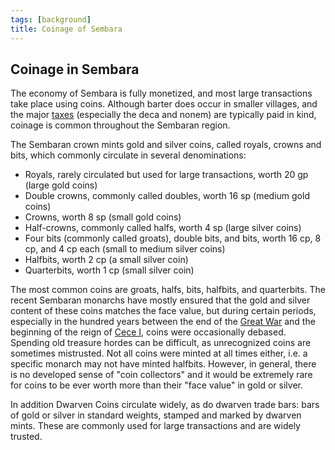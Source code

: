 ```yaml
---
tags: [background]
title: Coinage of Sembara
---
```

## Coinage in Sembara

The economy of Sembara is fully monetized, and most large transactions take place using coins. Although barter does occur in smaller villages, and the major [taxes](<./taxes-in-sembara.md>) (especially the deca and nonem) are typically paid in kind, coinage is common throughout the Sembaran region.

The Sembaran crown mints gold and silver coins, called royals, crowns and bits, which commonly circulate in several denominations:

* Royals, rarely circulated but used for large transactions, worth 20 gp (large gold coins)
* Double crowns, commonly called doubles, worth 16 sp  (medium gold coins)
* Crowns, worth 8 sp (small gold coins)
* Half-crowns, commonly called halfs, worth 4 sp (large silver coins)
* Four bits (commonly called groats), double bits, and bits, worth 16 cp, 8 cp, and  4 cp each (small to medium silver coins)
* Halfbits, worth 2 cp (a small silver coin)
* Quarterbits, worth 1 cp (small silver coin)

The most common coins are groats, halfs, bits, halfbits, and quarterbits. The recent Sembaran monarchs have mostly ensured that the gold and silver content of these coins matches the face value, but during certain periods, especially in the hundred years between the end of the [Great War](<../../../events/1500s/great-war.md>) and the beginning of the reign of [Cece I](<../../../people/historical-figures/sembaran-royalty/cece-i.md>), coins were occasionally debased. Spending old treasure hordes can be difficult, as unrecognized coins are sometimes mistrusted. Not all coins were minted at all times either, i.e. a specific monarch may not have minted halfbits. However, in general, there is no developed sense of "coin collectors" and it would be extremely rare for coins to be ever worth more than their "face value" in gold or silver.

In addition Dwarven Coins circulate widely, as do dwarven trade bars: bars of gold or silver in standard weights, stamped and marked by dwarven mints. These are commonly used for large transactions and are widely trusted.

